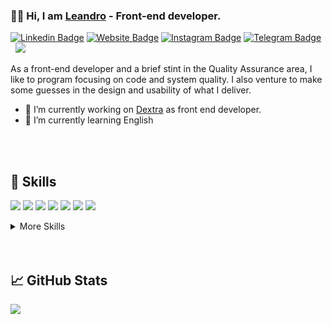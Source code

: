 ### :man_technologist: Hi, I am [Leandro](https://lcpereira.github.io) - Front-end developer.

[![Linkedin Badge](https://img.shields.io/badge/-LinkedIn-0e76a8?style=flat-square&logo=Linkedin&logoColor=white)](https://linkedin.com/in/leandro9893)
[![Website Badge](https://img.shields.io/badge/Website-3b5998?style=flat-square&logo=google-chrome&logoColor=white)](https://lcpereira.github.io/)
[![Instagram Badge](https://img.shields.io/badge/-Instagram-e4405f?style=flat-square&logo=Instagram&logoColor=white)](https://instagram.com/lcpereira.dev/)
[![Telegram Badge](https://img.shields.io/badge/-Telegram-0088cc?style=flat-square&logo=Telegram&logoColor=white)](https://t.me/lcpereira_dev)
 &nbsp; ![](https://visitor-badge.glitch.me/badge?page_id=lcpereira.lcpereira)

As a front-end developer and a brief stint in the Quality Assurance area, I like to program focusing on code and system quality. I also venture to make some guesses in the design and usability of what I deliver.

- 🔭 I’m currently working on [Dextra](https://www.dextra.com.br/) as front end developer.
- 🌱 I’m currently learning English

<br>
<br>

## 💼 Skills

![](https://img.shields.io/badge/Code-Angular-informational?style=flat&logo=angular&logoColor=white&color=4AB197)
![](https://img.shields.io/badge/Code-AngularJS-informational?style=flat&logo=angularjs&logoColor=white&color=4AB197)
![](https://img.shields.io/badge/Code-React-informational?style=flat&logo=react&logoColor=white&color=4AB197)
![](https://img.shields.io/badge/Code-JavaScript-informational?style=flat&logo=JavaScript&logoColor=white&color=4AB197)
![](https://img.shields.io/badge/Code-TypeScript-informational?style=flat&logo=TypeScript&logoColor=white&color=4AB197)
![](https://img.shields.io/badge/Code-Node-informational?style=flat&logo=node.js&logoColor=white&color=4AB197)
![](https://img.shields.io/badge/Code-MongoDB-informational?style=flat&logo=MongoDB&logoColor=white&color=4AB197)

<details>
<summary>More Skills</summary>
<br>

![](https://img.shields.io/badge/Style-CSS-informational?style=flat&logo=css3&logoColor=white&color=4AB197)
![](https://img.shields.io/badge/Style-Sass-informational?style=flat&logo=Sass&logoColor=white&color=4AB197)

<br>

![](https://img.shields.io/badge/Toolkit-Webpack-informational?style=flat&logo=webpack&logoColor=white&color=4AB197)
![](https://img.shields.io/badge/Toolkit-Gulp-informational?style=flat&logo=gulp&logoColor=white&color=4AB197)
![](https://img.shields.io/badge/Toolkit-Grunt-informational?style=flat&logo=grunt&logoColor=white&color=4AB197)

<br>

![](https://img.shields.io/badge/Test-Jasmine-informational?style=flat&logo=Jasmine&logoColor=white&color=4AB197)
![](https://img.shields.io/badge/Test-Jest-informational?style=flat&logo=jest&logoColor=white&color=4AB197)
![](https://img.shields.io/badge/Test-Codecov-informational?style=flat&logo=codecov&logoColor=white&color=4AB197)

<br>

![](https://img.shields.io/badge/Tools-NGINX-informational?style=flat&logo=nginx&logoColor=white&color=4AB197)
![](https://img.shields.io/badge/Tools-Jenkins-informational?style=flat&logo=jenkins&logoColor=white&color=4AB197)
![](https://img.shields.io/badge/Tools-SonarQube-informational?style=flat&logo=SonarQube&logoColor=white&color=4AB197)
![](https://img.shields.io/badge/Tools-NPM-informational?style=flat&logo=npm&logoColor=white&color=4AB197)
![](https://img.shields.io/badge/Tools-GitHub-informational?style=flat&logo=GitHub&logoColor=white&color=4AB197)
![](https://img.shields.io/badge/Tools-GitLab-informational?style=flat&logo=GitLab&logoColor=white&color=4AB197)
![](https://img.shields.io/badge/Tools-Bitbucket-informational?style=flat&logo=Bitbucket&logoColor=white&color=4AB197)
![](https://img.shields.io/badge/Tools-Jira-informational?style=flat&logo=Jira-Software&logoColor=white&color=4AB197)

</details>

<br>
<br>

## &#x1f4c8; GitHub Stats
<p>
  <img align="center" src="https://github-readme-stats.vercel.app/api/top-langs/?username=lcpereira&layout=compact&theme=vue-dark" />
</p>
